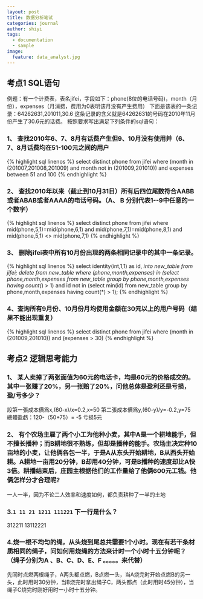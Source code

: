 ```yaml
---
layout: post
title: 数据分析笔试
categories: journal
author: shiyi
tags:
  - documentation
  - sample
image:
  feature: data_analyst.jpg
---
```


## 考点1 SQL语句

例题：有一个计费表，表名jifei，字段如下：phone(8位的电话号码)，month（月份），expenses（月消费，费用为0表明该月没有产生费用） 下面是该表的一条记录：64262631,201011,30.6 这条记录的含义就是64262631的号码在2010年11月份产生了30.6元的话费。 按照要求写出满足下列条件的sql语句：

### 1、 查找2010年6、7、8月有话费产生但9、10月没有使用并（6、7、8月话费均在51-100元之间的用户

{% highlight sql linenos %} select distinct phone from jifei where (month in (201007,201008,201009) and month not in (201009,201010)) and expenses between 51 and 100 {% endhighlight %}

### 2、 查找2010年以来（截止到10月31日）所有后四位尾数符合AABB或者ABAB或者AAAA的电话号码。（A、 B 分别代表1--9中任意的一个数字）

{% highlight sql linenos %} select distinct phone from jifei where mid(phone,5,1)=mid(phone,6,1) and mid(phone,7,1)=mid(phone,8,1) and mid(phone,5,1) \<> mid(phone,7,1) {% endhighlight %}

### 3、 删除jifei表中所有10月份出现的两条相同记录中的其中一条记录。

{% highlight sql linenos %} select identity(int,1,1) as id, _into new_table from jifei; delete from new_table where (phone,month,expenses) in (select phone,month,expenses from new_table group by phone,month,expenses having count(_) > 1) and id not in (select min(id) from new_table group by phone,month,expenses having count(\*) > 1); {% endhighlight %}

### 4、查询所有9月份、10月份月均使用金额在30元以上的用户号码（结果不能出现重复）

{% highlight sql linenos %} select distinct phone from jifei where (month in (201009,201010)) and (expenses > 30) {% endhighlight %}

## 考点2 逻辑思考能力

### 1、 某人卖掉了两张面值为60元的电话卡，均是60元的价格成交的。其中一张赚了20%，另一张赔了20%，问他总体是盈利还是亏损，盈/亏多少？

設第一張成本價爲x,(60-x)/x=0.2,x=50 第二張成本價爲y,(60-y)/y=-0.2,y=75 總體盈虧：120-（50+75）= -5 亏损5元

### 2、 有个农场主雇了两个小工为他种小麦，其中A是一个耕地能手，但不擅长播种；而B耕地很不熟练，但却是播种的能手。农场主决定种10亩地的小麦，让他俩各包一半，于是A从东头开始耕地，B从西头开始耕。A耕地一亩用20分钟，B却用40分钟，可是B播种的速度却比A快3倍。耕播结束后，庄园主根据他们的工作量给了他俩600元工钱。他俩怎样分才合理呢?

一人一半，因为不论二人效率和速度如何，都负责耕种了一半的土地

### 3.`1 11 21 1211 111221` 下一行是什么？

312211 13112221

### 4.烧一根不均匀的绳，从头烧到尾总共需要1个小时。现在有若干条材质相同的绳子，问如何用烧绳的方法来计时一个小时十五分钟呢？（绳子分别为A 、B、C、D、E、F 。。。。。来代替）

先同时点燃两根绳子，A两头都点燃，B点燃一头，当A烧完时开始点燃B的另一头，此时用时30分钟，当B烧完时拿出绳子C，两头都点（此时用时45分钟），当绳子C烧完时刚好用时一小时十五分钟。
